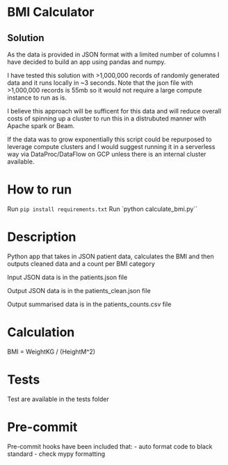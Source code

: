 # BMI Calculator

## Solution
As the data is provided in JSON format with a limited number of columns I have decided to build an app using pandas and numpy.

I have tested this solution with >1,000,000 records of randomly generated data and it runs locally in ~3 seconds. Note that the json file with >1,000,000 records is 55mb so it would not require a large compute instance to run as is.

I believe this approach will be sufficent for this data and will reduce overall costs of spinning up a cluster to run this in a distrubuted manner with Apache spark or Beam.

If the data was to grow exponentially this script could be repurposed to leverage compute clusters and I would suggest running it in a serverless way via DataProc/DataFlow on GCP unless there is an internal cluster available.

# How to run

Run `pip install requirements.txt`
Run `python calculate_bmi.py``

# Description

Python app that takes in JSON patient data, calculates the BMI and then outputs cleaned data and a count per BMI category

Input JSON data is in the patients.json file

Output JSON data is in the patients_clean.json file

Output summarised data is in the patients_counts.csv file

# Calculation
BMI = WeightKG / (HeightM^2)

# Tests
Test are available in the tests folder

# Pre-commit
Pre-commit hooks have been included that:
	- auto format code to black standard
	- check mypy formatting
